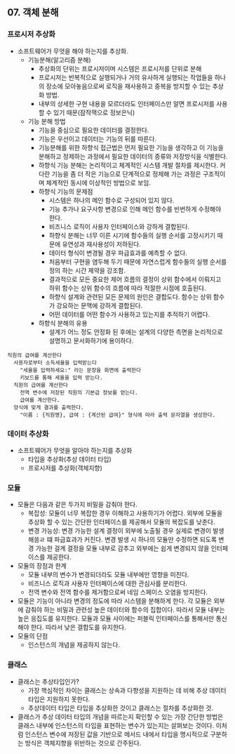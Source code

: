 ## 07. 객체 분해

### 프로시저 추상화
- 소프트웨어가 무엇을 해야 하는지를 추상화.
    - 기능분해(알고리즘 분해)
        - 추상화의 단위는 프로시저이며 시스템은 프로시저를 단위로 분해
        - 프로시저는 반복적으로 실행되거나 거의 유사하게 실행되는 작업들을 하나의 장소에 모아놓음으로써 로직을 재사용하고 중복을 방지할 수 있는 추상화 방법.
        - 내부의 상세한 구현 내용을 모르더라도 인터페이스만 알면 프로시저를 사용할 수 있기 때문(잠작잭으로 정보은닉)
    - 기능 분해 방법
      - 기능을 중심으로 필요한 데이터를 결정한다.
      - 기능은 우선이고 데이터는 기능의 뒤를 따른다.
      - 기능분해를 위한 하향식 접근법은 먼저 필요한 기능을 생각하고 이 기능을 분해하고 정제하는 과정에서 필요한 데이터의 종류와 저장방식을 식별한다.
      - 하향식 기능 분해는 논리적이고 체계적인 시스템 개발 절차를 제시한다. 커다란 기능을 좀 더 작은 기능으로 단계적으로 정제해 가는 과정은 구조적이며 체계적인 동시에 이상적인 방법으로 보임.
      - 하향식 기능의 문제점
        - 시스템은 하나의 메인 함수로 구성되어 있지 않다.
        - 기능 추가나 요구사항 변경으로 인해 메인 함수를 빈번하게 수정해야 한다.
        - 비즈니스 로직이 사용자 인터페이스와 강하게 결합된다.
        - 하향식 분해는 너무 이른 시기에 함수들의 실행 순서를 고정시키기 때문에 유연성과 재사용성이 저하된다.
        - 데이터 형식이 변경될 경우 파급효과를 예측할 수 없다.
        - 처음부터 구현을 염두해 두기 때문에 자연스럽게 함수들의 실행 순서를 정의 하는 시간 제약을 강조함.
        - 결과적으로 모든 중요한 제어 흐름의 결정이 상위 함수에서 이뤄지고 하위 함수는 상위 함수의 흐름에 따라 적절한 시점에 호출된다.
        - 하향식 설계와 관련된 모든 문제의 원인은 결합도다. 함수는 상위 함수가 강요하는 문맥에 강하게 결합된다.
        - 어떤 데이터를 어떤 함수가 사용하고 있는지를 추적하기 어렵다.
      - 하향식 분해의 유용
        - 설계가 어느 정도 안정화 된 후에는 설계의 다양한 측면을 논리적으로 설명하고 문서화하기에 용이하다.

```
직원의 급여를 계산한다
  사용자로부터 소득세율을 입력받는다
    "세율을 입력하세요:" 라는 문장을 화면에 출력한다
    키보드를 통해 세율을 입력 받는다.
  직원의 급여를 계산한다
    전역 변수에 저장된 직원의 기본급 정보를 얻는다.
    급여를 계산한다.
  양식에 맞게 결과를 출력한다.
    "이름 : {직원명}, 급여 : {계산된 급여}" 형식에 따라 출력 문자열을 생성한다.
```



### 데이터 추상화
- 소프트웨어가 무엇을 알아야 하는지를 추상화
    - 타입을 추상화(추상 데이터 타입)
    - 프로시저를 추상화(객체지향)

### 모듈
- 모듈은 다음과 같은 두가지 비밀을 감춰야 한다.
  - 복잡성: 모듈이 너무 복잡한 경우 이해하고 사용하기가 어렵다. 외부에 모듈을 추상화 할 수 있는 간단한 인터페이스를 제공해서 모듈의 복잡도를 낮춘다.
  - 변경 가능성: 변경 가능한 설계 결정이 외부에 노출될 경우 실제로 변경이 발생해씅ㄹ 떄 파급효과가 커진다. 변경 발생 시 하나의 모듈만 수정하면 되도록 변경 가능한 걸계 결정을 모듈 내부로 감추고 외부에는 쉽게 변경되지 않을 인터페이스를 제공한다.
- 모듈의 장점과 한계
  - 모듈 내부의 변수가 변경되더라도 모듈 내부에만 영향을 미친다.
  - 비즈니스 로직과 사용자 인터페이스에 대한 관심사를 분리한다.
  - 전역 변수와 전역 함수를 제거함으로써 네임 스페이스 오염을 방지한다.
- 모듈은 기능이 아니라 변경의 정도에 따라 시스템을 분해하게 한다. 각 모듈은 외부에 감춰야 하는 비밀과 관련성 높은 데이터와 함수의 집합이다. 따라서 모듈 내부는 높은 응집도를 유지한다. 모듈과 모듈 사이에는 퍼블릭 인터페이스를 통해서만 통신해야 한다. 따라서 낮은 결합도를 유지한다.
- 모듈의 단점
  - 인스턴스의 개념을 제공하지 않는다.

### 클래스
- 클래스는 추상타입인가?
    - 가장 핵심적인 차이는 클래스는 상속과 다향성을 지원하는 데 비해 추상 데이터 타입은 지원하지 못한다.
    - 추상데이터 타입은 타입을 추상화한 것이고 클래스는 절차를 추상화한 것.
- 클래스가 추상 데이터 타입의 개념을 따르는지 확인할 수 있는 가장 간단한 방법은 클래스 내부에 인스턴스의 타입을 표현하는 변수가 있는지는 살펴보는 것이다.  이처럼 인스턴스 변수에 저장된 값을 기반으로 메서드 내에서 타입을 명시적으로 구분하는 방식은 객체지향을 위반하는 것으로 간주된다.
